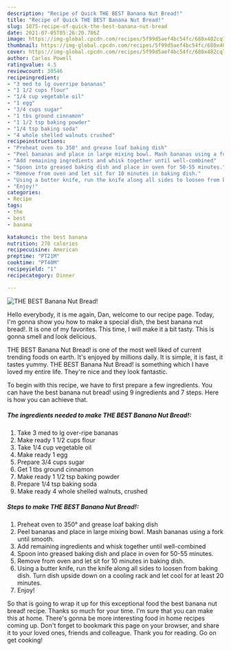 ```yaml
---
description: "Recipe of Quick THE BEST Banana Nut Bread!"
title: "Recipe of Quick THE BEST Banana Nut Bread!"
slug: 1075-recipe-of-quick-the-best-banana-nut-bread
date: 2021-07-05T05:26:20.786Z
image: https://img-global.cpcdn.com/recipes/5f99d5aef4bc54fc/680x482cq70/the-best-banana-nut-bread-recipe-main-photo.jpg
thumbnail: https://img-global.cpcdn.com/recipes/5f99d5aef4bc54fc/680x482cq70/the-best-banana-nut-bread-recipe-main-photo.jpg
cover: https://img-global.cpcdn.com/recipes/5f99d5aef4bc54fc/680x482cq70/the-best-banana-nut-bread-recipe-main-photo.jpg
author: Carlos Powell
ratingvalue: 4.5
reviewcount: 30546
recipeingredient:
- "3 med to lg overripe bananas"
- "1 1/2 cups flour"
- "1/4 cup vegetable oil"
- "1 egg"
- "3/4 cups sugar"
- "1 tbs ground cinnamon"
- "1 1/2 tsp baking powder"
- "1/4 tsp baking soda"
- "4 whole shelled walnuts crushed"
recipeinstructions:
- "Preheat oven to 350° and grease loaf baking dish"
- "Peel bananas and place in large mixing bowl. Mash bananas using a fork until smooth."
- "Add remaining ingredients and whisk together until well-combined"
- "Spoon into greased baking dish and place in oven for 50-55 minutes."
- "Remove from oven and let sit for 10 minutes in baking dish."
- "Using a butter knife, run the knife along all sides to loosen from baking dish. Turn dish upside down on a cooling rack and let cool for at least 20 minutes."
- "Enjoy!"
categories:
- Recipe
tags:
- the
- best
- banana

katakunci: the best banana 
nutrition: 278 calories
recipecuisine: American
preptime: "PT21M"
cooktime: "PT40M"
recipeyield: "1"
recipecategory: Dinner

---
```



![THE BEST Banana Nut Bread!](https://img-global.cpcdn.com/recipes/5f99d5aef4bc54fc/680x482cq70/the-best-banana-nut-bread-recipe-main-photo.jpg)

Hello everybody, it is me again, Dan, welcome to our recipe page. Today, I'm gonna show you how to make a special dish, the best banana nut bread!. It is one of my favorites. This time, I will make it a bit tasty. This is gonna smell and look delicious.



THE BEST Banana Nut Bread! is one of the most well liked of current trending foods on earth. It's enjoyed by millions daily. It is simple, it is fast, it tastes yummy. THE BEST Banana Nut Bread! is something which I have loved my entire life. They're nice and they look fantastic.


To begin with this recipe, we have to first prepare a few ingredients. You can have the best banana nut bread! using 9 ingredients and 7 steps. Here is how you can achieve that.

<!--inarticleads1-->

##### The ingredients needed to make THE BEST Banana Nut Bread!:

1. Take 3 med to lg over-ripe bananas
1. Make ready 1 1/2 cups flour
1. Take 1/4 cup vegetable oil
1. Make ready 1 egg
1. Prepare 3/4 cups sugar
1. Get 1 tbs ground cinnamon
1. Make ready 1 1/2 tsp baking powder
1. Prepare 1/4 tsp baking soda
1. Make ready 4 whole shelled walnuts, crushed




<!--inarticleads2-->

##### Steps to make THE BEST Banana Nut Bread!:

1. Preheat oven to 350° and grease loaf baking dish
1. Peel bananas and place in large mixing bowl. Mash bananas using a fork until smooth.
1. Add remaining ingredients and whisk together until well-combined
1. Spoon into greased baking dish and place in oven for 50-55 minutes.
1. Remove from oven and let sit for 10 minutes in baking dish.
1. Using a butter knife, run the knife along all sides to loosen from baking dish. Turn dish upside down on a cooling rack and let cool for at least 20 minutes.
1. Enjoy!




So that is going to wrap it up for this exceptional food the best banana nut bread! recipe. Thanks so much for your time. I'm sure that you can make this at home. There's gonna be more interesting food in home recipes coming up. Don't forget to bookmark this page on your browser, and share it to your loved ones, friends and colleague. Thank you for reading. Go on get cooking!
